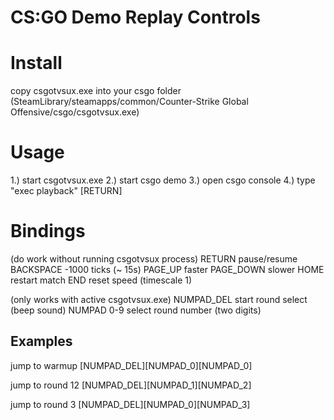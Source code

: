 # CS:GO Demo Replay Controls

Install
=======
copy csgotvsux.exe into your csgo folder (SteamLibrary/steamapps/common/Counter-Strike Global Offensive/csgo/csgotvsux.exe)


Usage
=====
1.) start csgotvsux.exe
2.) start csgo demo
3.) open csgo console
4.) type "exec playback" [RETURN]


Bindings
========
(do work without running csgotvsux process)
RETURN       pause/resume
BACKSPACE    -1000 ticks (~ 15s)
PAGE_UP      faster
PAGE_DOWN    slower
HOME         restart match
END          reset speed (timescale 1)

(only works with active csgotvsux.exe)
NUMPAD_DEL	start round select (beep sound)
NUMPAD 0-9	select round number (two digits)

Examples
--------
jump to warmup
[NUMPAD_DEL][NUMPAD_0][NUMPAD_0]

jump to round 12
[NUMPAD_DEL][NUMPAD_1][NUMPAD_2]

jump to round 3
[NUMPAD_DEL][NUMPAD_0][NUMPAD_3]
